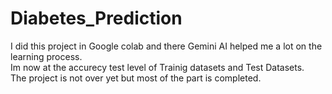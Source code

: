 # Diabetes_Prediction
I did this project in Google colab and there Gemini AI helped me a lot on the learning process.
<br>
Im now at the accurecy test level of Trainig datasets and Test Datasets.
<br> The project is not over yet but most of the part is completed.
